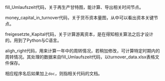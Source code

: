 fill_Umlaufszeit代码，关于再生产甘特图，能计算、导出相关时间节点。

money_capital_in_turnover代码，关于货币资本量图，从中可以看出资本关键节点。

freigesetzte_Kapital代码，关于计算游离资本，是在得知相关算法之后才设计的。用到了Python与C语言。

aligh_right代码，用来计算一年中的周转情况，若稍加修改，可计算特定时期内的周转情况。其处理的数据来自fill_Umlaufszeit代码，以turnover_data.xlsx表格文件保存。

相应程序名后如果加上`doc`，则指相关代码的文档。
